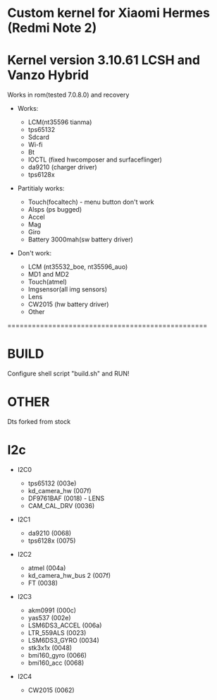 # Custom kernel for Xiaomi Hermes (Redmi Note 2)
# Kernel version 3.10.61 LCSH and Vanzo Hybrid
Works in rom(tested 7.0.8.0) and recovery

* Works:
	* LCM(nt35596 tianma)
	* tps65132
	* Sdcard
	* Wi-fi
	* Bt
	* IOCTL (fixed hwcomposer and surfaceflinger)
	* da9210 (charger driver)
	* tps6128x

* Partitialy works:
	* Touch(focaltech) - menu button don't work
	* Alsps (ps bugged)
	* Accel
	* Mag
	* Giro
	* Battery 3000mah(sw battery driver)

* Don't work:
	* LCM (nt35532_boe, nt35596_auo)
	* MD1 and MD2
	* Touch(atmel)
	* Imgsensor(all img sensors)
	* Lens
	* CW2015 (hw battery driver)
	* Other

=================================================
# BUILD
Сonfigure shell script "build.sh" and RUN!

# OTHER
Dts forked from stock

# I2c

* I2C0
	* tps65132              (003e)
	* kd_camera_hw          (007f)
	* DF9761BAF             (0018) - LENS
	* CAM_CAL_DRV           (0036)

* I2C1
	* da9210                (0068)
	* tps6128x              (0075)

* I2C2
	* atmel                 (004a)
	* kd_camera_hw_bus 2    (007f)
	* FT			(0038)

* I2C3
	* akm0991               (000c)
	* yas537                (002e)
	* LSM6DS3_ACCEL         (006a)
	* LTR_559ALS		(0023)
	* LSM6DS3_GYRO		(0034)
	* stk3x1x               (0048)
	* bmi160_gyro		(0066)
	* bmi160_acc		(0068)

* I2C4
	* CW2015 		(0062)
